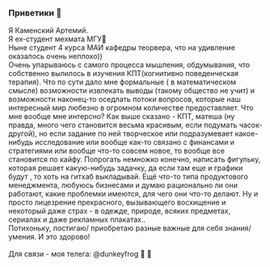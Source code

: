 ### Приветики 🤘 
Я Каменский Артемий. \
Я ex-студент мехмата МГУ🚶 \
Ныне студент 4 курса МАИ кафедры теорвера, что на удивление оказалось очень неплохо)) \
Очень упарываюсь с самого процесса мышления, обдумывания, что собственно вылилось в изучения КПТ(когнитивно поведенческая терапия). Что по сути дало мне формальные ( в математическом смысле) возможности извлекать выводы (такому общество не учит) и возможности наконец-то оседлать потоки вопросов, которые наш интересный мир любезно в огромном количестве предоставляет. 
Что мне вообще мне интерсно? Как выше сказано - КПТ, матеша (ну правда, много чего становится весьма красивым, если подумать часок-другой), но если задание по ней творческое или подразумевает какое-нибудь исследование или вообще как-то связано с финансами и стратегиями или вообще что-то совсем новое, то вообще все становится по кайфу. Попрогать немножко конечно, написать фигульку, которая решает какую-нибудь задачку, да если там еще и графики будут , то хоть на гитхаб выкладывай. Ещё что-то типа продуктового менеджмента, любуюсь бизнесами и думаю рационально ли они работают, какие проблемки имеются, для чего они что-то делают. Ну и просто лицезрение прекрасного, вызывающего восхищение и некоторый даже страх - в одежде, природе, всяких предметах, сериалах и даже рекламных плакатах.. \
Потихоньку, постигаю/ приобретаю разные важные для себя знания/ умения. И это здорово! \
\
Для связи - моя телега: @dunkeyfrog   :eyes: :nose:

<!--
**Paradise151/Paradise151** is a ✨ _special_ ✨ repository because its `README.md` (this file) appears on your GitHub profile.

Here are some ideas to get you started:

- 🔭 I’m currently working on ...
- 🌱 I’m currently learning ...
- 👯 I’m looking to collaborate on ...
- 🤔 I’m looking for help with ...
- 💬 Ask me about ...
- 📫 How to reach me: ...
- 😄 Pronouns: ...
- ⚡ Fun fact: ...
-->
